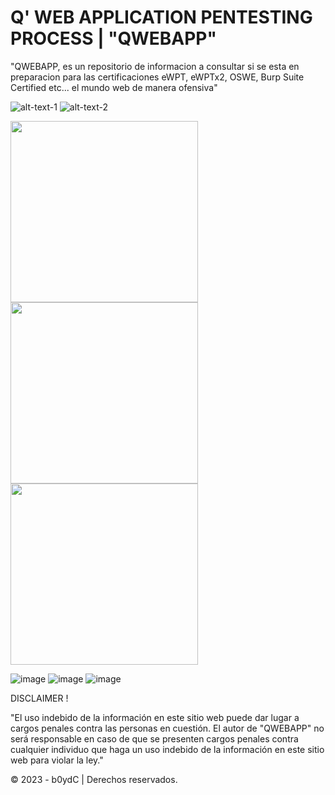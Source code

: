 # Q' WEB APPLICATION PENTESTING PROCESS | "QWEBAPP"

"QWEBAPP, es un repositorio de informacion a consultar si se esta en preparacion para las certificaciones eWPT, eWPTx2, OSWE, Burp Suite Certified etc... el mundo web de manera ofensiva" 

![alt-text-1](https://user-images.githubusercontent.com/39641738/227451979-4962acf1-993a-44c8-96e0-211c1f16286c.png "title-2") ![alt-text-2](https://user-images.githubusercontent.com/39641738/227450469-2d9d88de-bdc2-44ed-914b-22d73b2768bb.png "title-3")

 <div class="row">
  <div class="column">
    <img src="https://user-images.githubusercontent.com/39641738/227451979-4962acf1-993a-44c8-96e0-211c1f16286c.png"  width="300" height="290">
  </div>
  <div class="column">
    <img src="https://user-images.githubusercontent.com/39641738/227450469-2d9d88de-bdc2-44ed-914b-22d73b2768bb.png"  width="300" height="290">
  </div>
  <div class="column">
    <img src="https://user-images.githubusercontent.com/39641738/227452658-2e61cbbc-9c9a-4953-bbf6-2b04dba020c1.png"  width="300" height="290">
  </div>
</div> 






![image](https://user-images.githubusercontent.com/39641738/227451979-4962acf1-993a-44c8-96e0-211c1f16286c.png)
![image](https://user-images.githubusercontent.com/39641738/227450469-2d9d88de-bdc2-44ed-914b-22d73b2768bb.png)
![image](https://user-images.githubusercontent.com/39641738/227452658-2e61cbbc-9c9a-4953-bbf6-2b04dba020c1.png)

DISCLAIMER !

"El uso indebido de la información en este sitio web puede dar lugar a cargos penales contra las personas en cuestión. El autor de "QWEBAPP" no será responsable en caso de que se presenten cargos penales contra cualquier individuo que haga un uso indebido de la información en este sitio web para violar la ley."

© 2023 - b0ydC | Derechos reservados.
